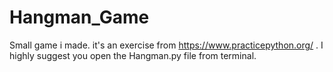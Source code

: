 # Hangman_Game
Small game i made. it's an exercise from https://www.practicepython.org/ .
I highly suggest you open the Hangman.py file from terminal.
